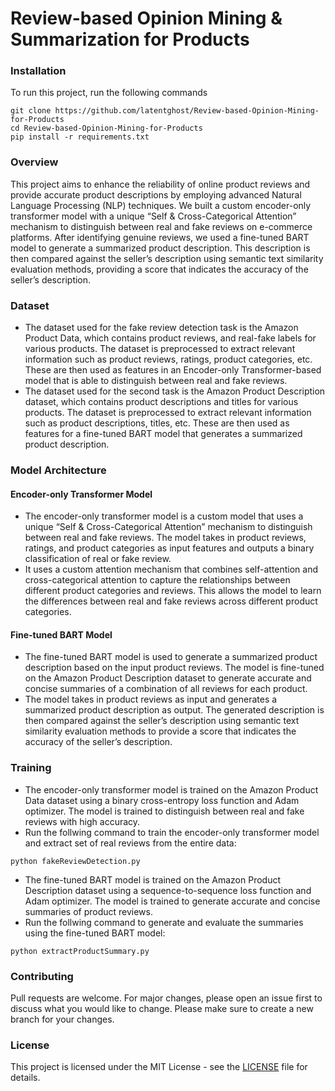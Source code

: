# Review-based Opinion Mining & Summarization for Products

### Installation
To run this project, run the following commands
```
git clone https://github.com/latentghost/Review-based-Opinion-Mining-for-Products
cd Review-based-Opinion-Mining-for-Products
pip install -r requirements.txt
```

### Overview

This project aims to enhance the reliability of online product reviews and provide accurate product descriptions by employing advanced Natural Language Processing (NLP) techniques. We built a custom encoder-only transformer model with a unique “Self & Cross-Categorical Attention” mechanism to distinguish between real and fake reviews on e-commerce platforms. After identifying genuine reviews, we used a fine-tuned BART model to generate a summarized product description. This description is then compared against the seller’s description using semantic text similarity evaluation methods, providing a score that indicates the accuracy of the seller’s description.

### Dataset
- The dataset used for the fake review detection task is the Amazon Product Data, which contains product reviews, and real-fake labels for various products. The dataset is preprocessed to extract relevant information such as product reviews, ratings, product categories, etc. These are then used as features in an Encoder-only Transformer-based model that is able to distinguish between real and fake reviews.
- The dataset used for the second task is the Amazon Product Description dataset, which contains product descriptions and titles for various products. The dataset is preprocessed to extract relevant information such as product descriptions, titles, etc. These are then used as features for a fine-tuned BART model that generates a summarized product description.

### Model Architecture
#### Encoder-only Transformer Model
- The encoder-only transformer model is a custom model that uses a unique “Self & Cross-Categorical Attention” mechanism to distinguish between real and fake reviews. The model takes in product reviews, ratings, and product categories as input features and outputs a binary classification of real or fake review.
- It uses a custom attention mechanism that combines self-attention and cross-categorical attention to capture the relationships between different product categories and reviews. This allows the model to learn the differences between real and fake reviews across different product categories.

#### Fine-tuned BART Model
- The fine-tuned BART model is used to generate a summarized product description based on the input product reviews. The model is fine-tuned on the Amazon Product Description dataset to generate accurate and concise summaries of a combination of all reviews for each product.
- The model takes in product reviews as input and generates a summarized product description as output. The generated description is then compared against the seller’s description using semantic text similarity evaluation methods to provide a score that indicates the accuracy of the seller’s description.

### Training
- The encoder-only transformer model is trained on the Amazon Product Data dataset using a binary cross-entropy loss function and Adam optimizer. The model is trained to distinguish between real and fake reviews with high accuracy.
- Run the follwing command to train the encoder-only transformer model and extract set of real reviews from the entire data:
```
python fakeReviewDetection.py
```
- The fine-tuned BART model is trained on the Amazon Product Description dataset using a sequence-to-sequence loss function and Adam optimizer. The model is trained to generate accurate and concise summaries of product reviews.
- Run the follwing command to generate and evaluate the summaries using the fine-tuned BART model:
```
python extractProductSummary.py
```

### Contributing
Pull requests are welcome. For major changes, please open an issue first to discuss what you would like to change. Please make sure to create a new branch for your changes.

### License
This project is licensed under the MIT License - see the [LICENSE](LICENSE) file for details.